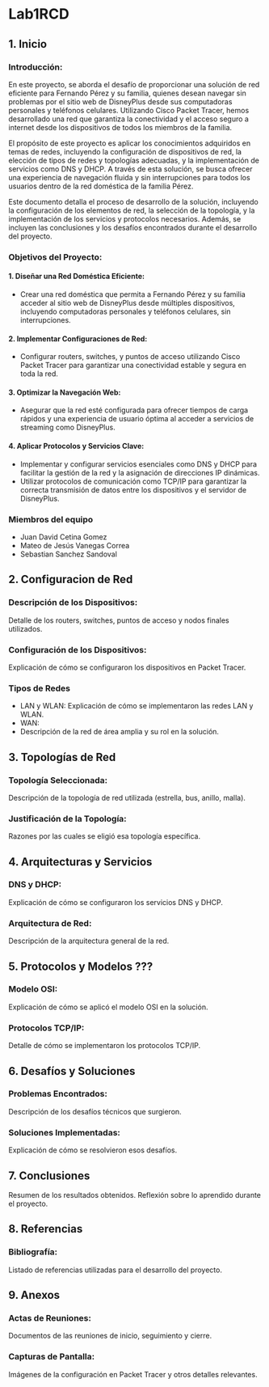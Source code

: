 # Lab1RCD
  
## 1. Inicio
### Introducción:
En este proyecto, se aborda el desafío de proporcionar una solución de red eficiente para Fernando Pérez y su familia, quienes desean navegar sin problemas por el sitio web de DisneyPlus desde sus computadoras personales y teléfonos celulares. Utilizando Cisco Packet Tracer, hemos desarrollado una red que garantiza la conectividad y el acceso seguro a internet desde los dispositivos de todos los miembros de la familia.

El propósito de este proyecto es aplicar los conocimientos adquiridos en temas de redes, incluyendo la configuración de dispositivos de red, la elección de tipos de redes y topologías adecuadas, y la implementación de servicios como DNS y DHCP. A través de esta solución, se busca ofrecer una experiencia de navegación fluida y sin interrupciones para todos los usuarios dentro de la red doméstica de la familia Pérez.

Este documento detalla el proceso de desarrollo de la solución, incluyendo la configuración de los elementos de red, la selección de la topología, y la implementación de los servicios y protocolos necesarios. Además, se incluyen las conclusiones y los desafíos encontrados durante el desarrollo del proyecto.
### Objetivos del Proyecto:
#### 1. Diseñar una Red Doméstica Eficiente:

+ Crear una red doméstica que permita a Fernando Pérez y su familia acceder al sitio web de DisneyPlus desde múltiples dispositivos, incluyendo computadoras personales y teléfonos celulares, sin interrupciones.
#### 2. Implementar Configuraciones de Red:

+ Configurar routers, switches, y puntos de acceso utilizando Cisco Packet Tracer para garantizar una conectividad estable y segura en toda la red.
#### 3. Optimizar la Navegación Web:

+ Asegurar que la red esté configurada para ofrecer tiempos de carga rápidos y una experiencia de usuario óptima al acceder a servicios de streaming como DisneyPlus.
#### 4. Aplicar Protocolos y Servicios Clave:

+ Implementar y configurar servicios esenciales como DNS y DHCP para facilitar la gestión de la red y la asignación de direcciones IP dinámicas.
+ Utilizar protocolos de comunicación como TCP/IP para garantizar la correcta transmisión de datos entre los dispositivos y el servidor de DisneyPlus.

### Miembros del equipo
+ Juan David Cetina Gomez
+ Mateo de Jesús Vanegas Correa
+ Sebastian Sanchez Sandoval

## 2. Configuracion de Red
### Descripción de los Dispositivos:
Detalle de los routers, switches, puntos de acceso y nodos finales utilizados.

### Configuración de los Dispositivos:
Explicación de cómo se configuraron los dispositivos en Packet Tracer.

### Tipos de Redes
+ LAN y WLAN: Explicación de cómo se implementaron las redes LAN y WLAN.
+ WAN:
+ Descripción de la red de área amplia y su rol en la solución.

## 3. Topologías de Red
### Topología Seleccionada:
Descripción de la topología de red utilizada (estrella, bus, anillo, malla).

### Justificación de la Topología:
Razones por las cuales se eligió esa topología específica.

## 4. Arquitecturas y Servicios
### DNS y DHCP: 
Explicación de cómo se configuraron los servicios DNS y DHCP.

### Arquitectura de Red:
Descripción de la arquitectura general de la red.

## 5. Protocolos y Modelos ???
### Modelo OSI:
Explicación de cómo se aplicó el modelo OSI en la solución.

### Protocolos TCP/IP:
Detalle de cómo se implementaron los protocolos TCP/IP.

## 6. Desafíos y Soluciones
### Problemas Encontrados:
Descripción de los desafíos técnicos que surgieron.

### Soluciones Implementadas:
Explicación de cómo se resolvieron esos desafíos.

## 7. Conclusiones
Resumen de los resultados obtenidos. Reflexión sobre lo aprendido durante el proyecto.

## 8. Referencias
### Bibliografía:
Listado de referencias utilizadas para el desarrollo del proyecto.

## 9. Anexos
### Actas de Reuniones:
Documentos de las reuniones de inicio, seguimiento y cierre.

### Capturas de Pantalla:
Imágenes de la configuración en Packet Tracer y otros detalles relevantes.
